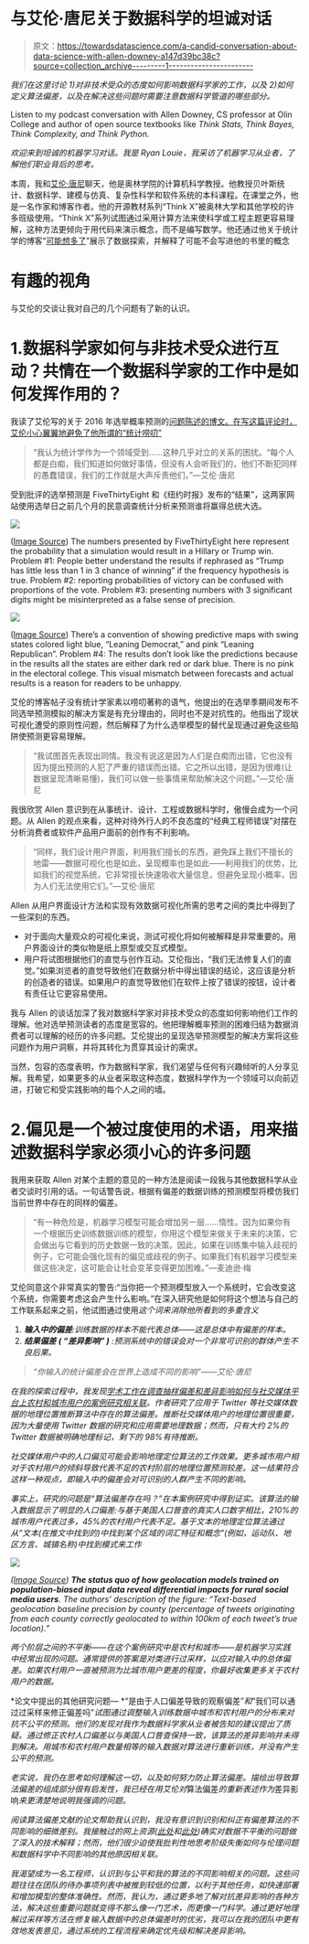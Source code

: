 # 与艾伦·唐尼关于数据科学的坦诚对话

> 原文：<https://towardsdatascience.com/a-candid-conversation-about-data-science-with-allen-downey-a147d39bc38c?source=collection_archive---------1----------------------->

*我们在这里讨论 1)对非技术受众的态度如何影响数据科学家的工作，以及 2)如何定义算法偏差，以及在解决这些问题时需要注意数据科学管道的哪些部分。*

Listen to my podcast conversation with Allen Downey, CS professor at Olin College and author of open source textbooks like *Think Stats, Think Bayes, Think Complexity, and Think Python.*

*欢迎来到坦诚的机器学习对话。我是 Ryan Louie，我采访了机器学习从业者，了解他们职业背后的思考。*

本周，我和[艾伦·唐尼](http://www.allendowney.com/wp/)聊天，他是奥林学院的计算机科学教授。他教授贝叶斯统计、数据科学、建模与仿真、复杂性科学和软件系统的本科课程。在课堂之外，他是一名作家和博客作者。他的开源教材系列“Think X”被奥林大学和其他学校的许多班级使用。“Think X”系列试图通过采用计算方法来使科学或工程主题更容易理解，这种方法更倾向于用代码来演示概念，而不是编写数学。他还通过他关于统计学的博客“[可能想多了](http://allendowney.blogspot.com/)”展示了数据探索，并解释了可能不会写进他的书里的概念

# 有趣的视角

与艾伦的交谈让我对自己的几个问题有了新的认识。

# 1.数据科学家如何与非技术受众进行互动？共情在一个数据科学家的工作中是如何发挥作用的？

我读了艾伦写的关于 2016 年选举概率预测的[问题陈述的博文。在写这篇评论时，艾伦小心翼翼地避免了他所谓的“统计唠叨”](http://allendowney.blogspot.com/2016/11/problematic-presentation-of.html)

> “我认为统计学作为一个领域受到……这种几乎对立的关系的困扰。“每个人都是白痴，我们知道如何做好事情，但没有人会听我们的，他们不断犯同样的愚蠢错误，我们的工作就是大声斥责他们，”—艾伦·唐尼

受到批评的选举预测是 FiveThirtyEight 和《纽约时报》发布的“结果”，这两家网站使用选举日之前几个月的民意调查统计分析来预测谁将赢得总统大选。

![](img/165c52fb985964115c4e0a7c3d02e88a.png)

([Image Source](http://allendowney.blogspot.com/2016/11/problematic-presentation-of.html)) The numbers presented by FiveThirtyEight here represent the probability that a simulation would result in a Hillary or Trump win. Problem #1: People better understand the results if rephrased as “Trump has little less than 1 in 3 chance of winning” if the frequency hypothesis is true. Problem #2: reporting probabilities of victory can be confused with proportions of the vote. Problem #3: presenting numbers with 3 significant digits might be misinterpreted as a false sense of precision.

![](img/328e3ffbb14e21201f1214edde4e7e2d.png)

([Image Source](http://allendowney.blogspot.com/2016/11/problematic-presentation-of.html)) There’s a convention of showing predictive maps with swing states colored light blue, “Leaning Democrat,” and pink “Leaning Republican”. Problem #4: The results don’t look like the predictions because in the results all the states are either dark red or dark blue. There is no pink in the electoral college. This visual mismatch between forecasts and actual results is a reason for readers to be unhappy.

艾伦的博客帖子没有统计学家素以唠叨著称的语气，他提出的在选举季期间发布不同选举预测模拟的解决方案是有充分理由的，同时也不是对抗性的。他指出了现状可视化遭受的原则性问题，然后解释了为什么选举模型的替代呈现通过避免这些陷阱使预测更容易理解。

> “我试图首先表现出同情。我没有说这是因为人们是白痴而出错，它也没有因为提出预测的人犯了严重的错误而出错。它之所以出错，是因为很难(让数据呈现清晰易懂)，我们可以做一些事情来帮助解决这个问题。”—艾伦·唐尼

我很欣赏 Allen 意识到在从事统计、设计、工程或数据科学时，傲慢会成为一个问题。从 Allen 的观点来看，这种对待外行人的不良态度的“经典工程师错误”对摆在分析消费者或软件产品用户面前的创作有不利影响。

> “同样，我们设计用户界面，利用我们擅长的东西，避免踩上我们不擅长的地雷——数据可视化也是如此，呈现概率也是如此——利用我们的优势，比如我们的视觉系统，它非常擅长快速吸收大量信息，但避免呈现小概率，因为人们无法使用它们。”—艾伦·唐尼

Allen 从用户界面设计方法和实现有效数据可视化所需的思考之间的类比中得到了一些深刻的东西。

*   对于面向大量观众的可视化来说，测试可视化将如何被解释是非常重要的。用户界面设计的类似物是纸上原型或交互式模型。
*   用户将试图根据他们的直觉与创作互动。艾伦指出，“我们无法修复人们的直觉。”如果浏览者的直觉导致他们在数据分析中得出错误的结论，这应该是分析的创造者的错误。如果用户的直觉导致他们在软件上按了错误的按钮，设计者有责任让它更容易使用。

我与 Allen 的谈话加深了我对数据科学家对非技术受众的态度如何影响他们工作的理解。他对选举预测读者的态度是宽容的。他把理解概率预测的困难归结为数据消费者可以理解的经历的许多问题。艾伦提出的呈现选举预测模型的解决方案将这些问题作为用户洞察，并将其转化为贯穿其设计的需求。

当然，包容的态度表明，作为数据科学家，我们渴望与任何有兴趣倾听的人分享见解。我希望，如果更多的从业者采取这种态度，数据科学作为一个领域可以向前迈进，打破它和受实践影响的每个人之间的墙。

# 2.偏见是一个被过度使用的术语，用来描述数据科学家必须小心的许多问题

我用来获取 Allen 对某个主题的意见的一种方法是阅读一段我与其他数据科学从业者交谈时引用的话。一句话警告说，根据有偏差的数据训练的预测模型将模仿我们当前世界中存在的同样的偏差。

> “有一种危险是，机器学习模型可能会增加另一层……惰性。因为如果你有一个根据历史训练数据训练的模型，你用这个模型来做关于未来的决策，它会做出与它看到的历史数据一致的决策。因此，如果在训练集中输入歧视的例子，它可能会强化现有的偏见或歧视的例子。如果我们有机器学习模型来做这些决定，这可能会让社会变革变得更加困难。”—麦迪逊·梅

艾伦同意这个非常真实的警告:“当你把一个预测模型放入一个系统时，它会改变这个系统，你需要考虑这会产生什么影响。”在深入研究他是如何将这个想法与自己的工作联系起来之前，他试图通过使用*这个词来消除他所看到的多重含义*

1.  ***输入中的偏差**:训练数据的样本不能代表总体——这是总体中有偏差的样本。*
2.  ***结果偏差** **( *“差异影响”* )** :预测系统中的错误会对一个非常可识别的群体产生不良后果。*

> *“你输入的统计偏差会在世界上造成不同的影响”——艾伦·唐尼*

*在我的探索过程中，我发现[学术工作在调查抽样偏差和差异影响如何与社交媒体平台上农村和城市用户的案例研究相关联](http://www.brenthecht.com/publications/chi17_urbanruralgeolocationbias.pdf)。作者研究了应用于 Twitter 等社交媒体数据的地理位置推断算法中存在的算法偏差。推断社交媒体用户的地理位置很重要，因为大量使用 Twitter 数据的研究和应用需要地理数据；然而，只有大约 2%的 Twitter 数据被明确地理标记，剩下的 98%有待推断。*

*社交媒体用户中的人口偏见可能会影响地理定位算法的工作效果。更多城市用户相对于农村用户的倾斜导致代表不足的农村阶层的地理位置预测较差。这一结果符合这样一种观点，即输入中的偏差会对可识别的人群产生不同的影响。*

*事实上，研究的问题是“算法偏差存在吗？”在本案例研究中得到证实。该算法的输入数据显示了明显的人口偏差:与基于美国人口普查的真实人口数字相比，210%的城市用户代表过多，45%的农村用户代表不足。基于文本的地理定位算法通过从“文本(在推文中找到的)中找到某个区域的词汇特征和概念”(例如，运动队、地区方言、城镇名称)中找到模式来工作*

*![](img/657341de396295fd4f5f82e1f332448c.png)*

*([Image Source](http://www.brenthecht.com/publications/chi17_urbanruralgeolocationbias.pdf)) **The status quo of how geolocation models trained on population-biased input data reveal differential impacts for rural social media users**. The authors’ description of the figure: “Text-based geolocation baseline precision by county (percentage of tweets originating from each county correctly geolocated to within 100km of each tweet’s true location).”*

*两个阶层之间的不平衡——在这个案例研究中是农村和城市——是机器学习实践中经常出现的问题。通常提供的答案是对类进行过采样，以应对输入中的总体偏差。如果农村用户一直被预测为比城市用户更差的程度，你最好收集更多关于农村用户的数据。*

*论文中提出的其他研究问题— *“是由于人口偏差导致的观察偏差”*和*“我们可以通过过采样来修正偏差吗”*试图通过调整输入训练数据中城市和农村用户的分布来对抗不公平的预测。他们的发现对我作为数据科学家从业者被告知的建议提出了质疑。通过修正农村人口偏差以与美国人口普查保持一致，该算法的差异影响并未得到解决。用城市和农村用户数量相等的输入数据对算法进行重新训练，并没有产生公平的预测。*

*老实说，我仍在思考如何理解这一切，以及如何努力防止算法偏差。描绘出导致算法偏差的组成部分很有启发性，我已经在用艾伦对*算法偏差*的重新表述作为*差异影响*来更清楚地说明我强调的问题。*

*阅读算法偏差文献的论文帮助我认识到，我没有意识到识别和纠正有偏差算法的不同影响的细微差别。我接触过的网上资源([此处](http://machinelearningmastery.com/tactics-to-combat-imbalanced-classes-in-your-machine-learning-dataset/)和[此处](https://svds.com/learning-imbalanced-classes/))确实对数据不平衡的问题做了深入的技术解释；然而，他们很少迫使我批判性地思考阶级失衡如何与伦理问题和数据科学中不同影响的其他原因相关联。*

*我渴望成为一名工程师，认识到与公平和我的算法的不同影响相关的问题。这些问题往往在团队的待办事项列表中被推到较低的位置，以利于其他任务，如快速部署和增加模型的整体准确性。然而，我认为，通过更多地了解对抗差异影响的各种方法，解决这些重要问题就变得不那么像一门艺术，而更像一门科学。通过更好地理解过采样等方法在修复输入数据中的总体偏差时的优劣，我可以在我的团队中更有效地发表意见，通过系统的工程流程来确定优先级和解决差异影响。*